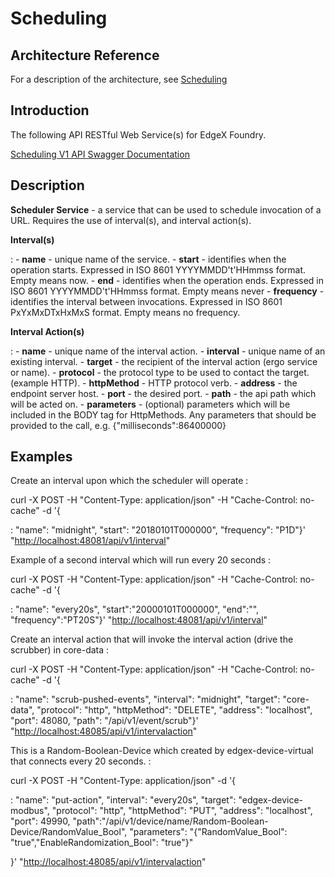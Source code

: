 # Scheduling

## Architecture Reference

For a description of the architecture, see
[Scheduling](../../microservices/support/scheduler/Ch-Scheduling.md)
## Introduction

The following API RESTful Web Service(s) for EdgeX Foundry.

[Scheduling V1 API Swagger Documentation](https://app.swaggerhub.com/apis-docs/EdgeXFoundry1/support-scheduler)
<!-- [Scheduling API HTML Documentation](support-scheduler.html) -->

## Description

**Scheduler Service** - a service that can be used to schedule
invocation of a URL. Requires the use of interval(s), and interval
action(s).

**Interval(s)**

:   -   **name** - unique name of the service.
    -   **start** - identifies when the operation starts. Expressed in
        ISO 8601 YYYYMMDD't'HHmmss format. Empty means now.
    -   **end** - identifies when the operation ends. Expressed in ISO
        8601 YYYYMMDD't'HHmmss format. Empty means never
    -   **frequency** - identifies the interval between invocations.
        Expressed in ISO 8601 PxYxMxDTxHxMxS format. Empty means no
        frequency.

**Interval Action(s)**

:   -   **name** - unique name of the interval action.
    -   **interval** - unique name of an existing interval.
    -   **target** - the recipient of the interval action (ergo service
        or name).
    -   **protocol** - the protocol type to be used to contact the
        target. (example HTTP).
    -   **httpMethod** - HTTP protocol verb.
    -   **address** - the endpoint server host.
    -   **port** - the desired port.
    -   **path** - the api path which will be acted on.
    -   **parameters** - (optional) parameters which will be included in
        the BODY tag for HttpMethods. Any parameters that should be
        provided to the call, e.g. {"milliseconds":86400000}

## Examples

Create an interval upon which the scheduler will operate :

curl -X POST -H "Content-Type: application/json" -H "Cache-Control: no-cache" -d '{

:   "name": "midnight", "start": "20180101T000000",
    "frequency": "P1D"}'
    "<http://localhost:48081/api/v1/interval>"

Example of a second interval which will run every 20 seconds :

curl -X POST -H "Content-Type: application/json" -H "Cache-Control: no-cache" -d '{

:   "name": "every20s", "start":"20000101T000000", "end":"",
    "frequency":"PT20S"}'
    "<http://localhost:48081/api/v1/interval>"

Create an interval action that will invoke the interval action (drive
the scrubber) in core-data :

curl -X POST -H "Content-Type: application/json" -H "Cache-Control: no-cache" -d '{

:   "name": "scrub-pushed-events", "interval": "midnight",
    "target": "core-data", "protocol": "http", "httpMethod":
    "DELETE", "address": "localhost", "port": 48080, "path":
    "/api/v1/event/scrub"}'
    "<http://localhost:48085/api/v1/intervalaction>"

This is a Random-Boolean-Device which created by edgex-device-virtual
that connects every 20 seconds. :

curl -X POST -H "Content-Type: application/json" -d '{

:   "name": "put-action", "interval": "every20s", "target":
    "edgex-device-modbus", "protocol": "http", "httpMethod":
    "PUT", "address": "localhost", "port": 49990,
    "path":"/api/v1/device/name/Random-Boolean-Device/RandomValue\_Bool",
    "parameters": "{"RandomValue\_Bool":
    "true","EnableRandomization\_Bool": "true"}"

}' "<http://localhost:48085/api/v1/intervalaction>"
